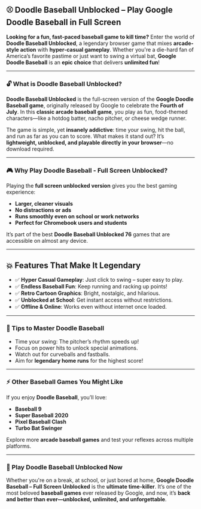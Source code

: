 ## ⚾ Doodle Baseball Unblocked – Play Google Doodle Baseball in Full Screen

**Looking for a fun, fast-paced baseball game to kill time?** Enter the world of **Doodle Baseball Unblocked**, a legendary browser game that mixes **arcade-style action** with **hyper-casual gameplay**. Whether you're a die-hard fan of America’s favorite pastime or just want to swing a virtual bat, **Google Doodle Baseball** is an **epic choice** that delivers **unlimited fun**!

---

### 🔓 What is Doodle Baseball Unblocked?

**Doodle Baseball Unblocked** is the full-screen version of the **Google Doodle Baseball game**, originally released by Google to celebrate the **Fourth of July**. In this **classic arcade baseball game**, you play as fun, food-themed characters—like a hotdog batter, nacho pitcher, or cheese wedge runner.

The game is simple, yet **insanely addictive**: time your swing, hit the ball, and run as far as you can to score. What makes it stand out? It’s **lightweight, unblocked, and playable directly in your browser**—no download required.

---

### 🎮 Why Play Doodle Baseball - Full Screen Unblocked?

Playing the **full screen unblocked version** gives you the best gaming experience:

* **Larger, cleaner visuals**
* **No distractions or ads**
* **Runs smoothly even on school or work networks**
* **Perfect for Chromebook users and students**

It’s part of the best **Doodle Baseball Unblocked 76** games that are accessible on almost any device.

---

## 💥 Features That Make It Legendary

* ✅ **Hyper Casual Gameplay**: Just click to swing – super easy to play.
* ✅ **Endless Baseball Fun**: Keep running and racking up points!
* ✅ **Retro Cartoon Graphics**: Bright, nostalgic, and hilarious.
* ✅ **Unblocked at School**: Get instant access without restrictions.
* ✅ **Offline & Online**: Works even without internet once loaded.

---

### 🧠 Tips to Master Doodle Baseball

* Time your swing: The pitcher’s rhythm speeds up!
* Focus on power hits to unlock special animations.
* Watch out for curveballs and fastballs.
* Aim for **legendary home runs** for the highest score!

---

### ⚡ Other Baseball Games You Might Like

If you enjoy **Doodle Baseball**, you’ll love:

* **Baseball 9**
* **Super Baseball 2020**
* **Pixel Baseball Clash**
* **Turbo Bat Swinger**

Explore more **arcade baseball games** and test your reflexes across multiple platforms.

---

### 🚀 Play Doodle Baseball Unblocked Now

Whether you're on a break, at school, or just bored at home, **Google Doodle Baseball – Full Screen Unblocked** is the **ultimate time-killer**. It’s one of the most beloved **baseball games** ever released by Google, and now, it’s **back and better than ever—unblocked, unlimited, and unforgettable**.
